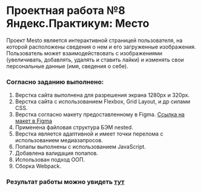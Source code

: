 # Проектная работа №8 Яндекс.Практикум: Место
Проект Mesto является интерактивной страницей пользователя, на которой расположены сведения о нем и его загруженные изображения. Пользователь может взаимодействовать с изображениями (увеличивать, добавлять, удалять и ставить лайки) и изменять свои персональные данные (имя, сведения о себе).
### Согласно заданию выполнено:
1. Верстка сайта выполнена для разрешения экрана 1280px и 320px.
2. Верстка сайта с использованием Flexbox, Grid Layout, и др силами CSS.
3. Верстка согласно макету предоставленному в Figma.
[Ссылка на макет в Figma](https://www.figma.com/file/kRVLKwYG3d1HGLvh7JFWRT/JavaScript.-Sprint-6?node-id=0%3A1)
4. Применена файловая структура БЭМ nested.
5. Верстка является адаптивной и имеет точки перелома с использованием медиазапросов.
6. Попапы выполнены с использованием JavaScript.
7. Добавлена валидация попапов.
8. Использован подход ООП.
9. Сборка Webpack.​
​
​
### Результат работы можно увидеть [тут](https://lizabettt.github.io/mesto/)
